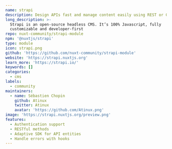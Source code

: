 ```yaml
---
name: strapi
description: Design APIs fast and manage content easily using REST or GraphQL.
long_description: >-
  Strapi is an open-source headless CMS. It’s 100% Javascript, fully
  customizable and developer-first
repo: nuxt-community/strapi-module
npm: '@nuxtjs/strapi'
type: module
icon: strapi.png
github: 'https://github.com/nuxt-community/strapi-module'
website: 'https://strapi.nuxtjs.org'
learn_more: 'https://strapi.io/'
keywords: []
categories:
  - cms
labels:
  - community
maintainers:
  - name: Sébastien Chopin
    github: Atinux
    twitter: Atinux
    avatar: 'https://github.com/Atinux.png'
image: 'https://strapi.nuxtjs.org/preview.png'
features:
  - Authentication support
  - RESTful methods
  - Adaptive SDK for API entities
  - Handle errors with hooks
---
```

